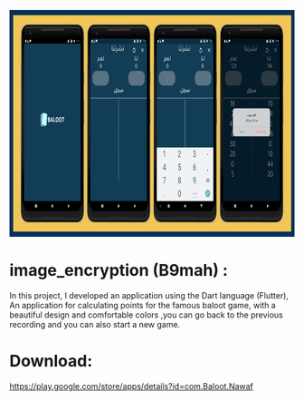 
<p align="center">
    <a href="">
        <img src="./example/poster.png" height="400px">
    </a>
</p>

# image_encryption (B9mah) :

In this project, I developed an application using the Dart language (Flutter),
An application for calculating points for the famous baloot game, with a beautiful design and comfortable colors ,you can go back to the previous recording and you can also start a new game.



# Download:

https://play.google.com/store/apps/details?id=com.Baloot.Nawaf




